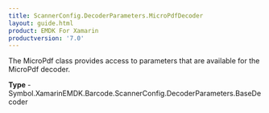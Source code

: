 ```yaml
---
title: ScannerConfig.DecoderParameters.MicroPdfDecoder
layout: guide.html 
product: EMDK For Xamarin 
productversion: '7.0' 
---
```

The MicroPdf class provides access to parameters that are available for the MicroPdf decoder.

**Type** - Symbol.XamarinEMDK.Barcode.ScannerConfig.DecoderParameters.BaseDecoder



